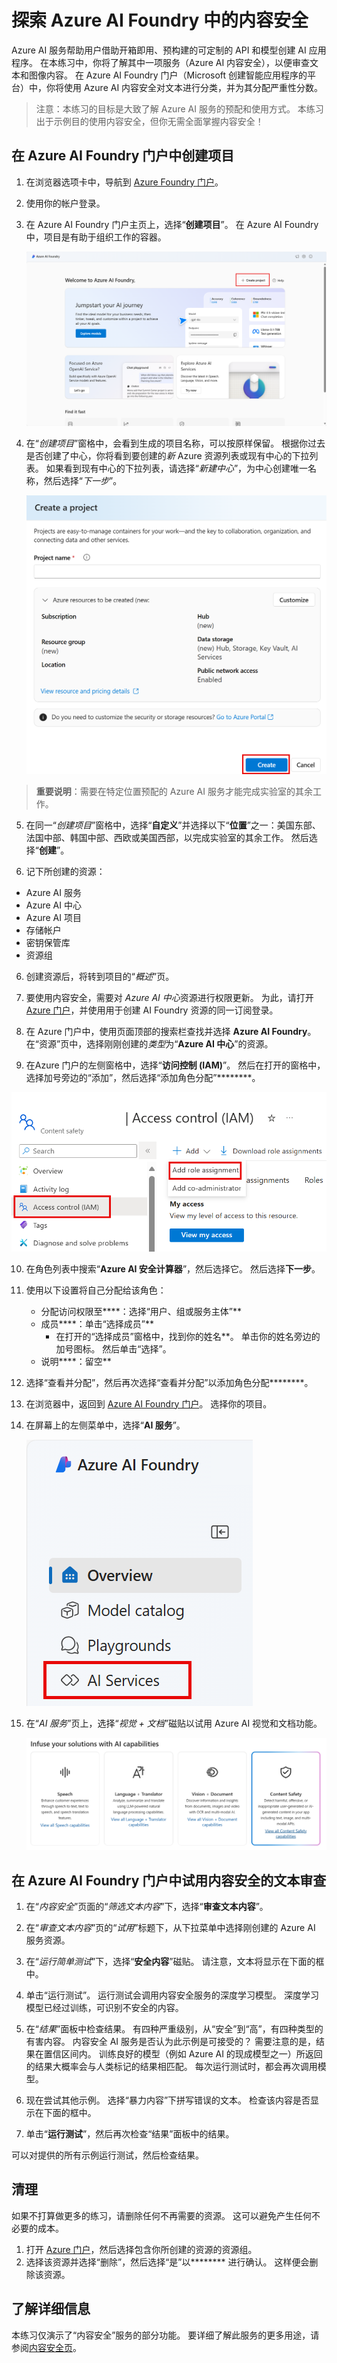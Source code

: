 # 探索 Azure AI Foundry 中的内容安全

Azure AI 服务帮助用户借助开箱即用、预构建的可定制的 API 和模型创建 AI 应用程序。 在本练习中，你将了解其中一项服务（Azure AI 内容安全），以便审查文本和图像内容。 在 Azure AI Foundry 门户（Microsoft 创建智能应用程序的平台）中，你将使用 Azure AI 内容安全对文本进行分类，并为其分配严重性分数。 

> 注意：本练习的目标是大致了解 Azure AI 服务的预配和使用方式。 本练习出于示例目的使用内容安全，但你无需全面掌握内容安全！

## 在 Azure AI Foundry 门户中创建项目

1. 在浏览器选项卡中，导航到 [Azure Foundry 门户](https://ai.azure.com?azure-portal=true)。

2. 使用你的帐户登录。 

3. 在 Azure AI Foundry 门户主页上，选择“**创建项目**”。 在 Azure AI Foundry 中，项目是有助于组织工作的容器。  

    ![Azure AI Foundry 主页的屏幕截图，其中选择了“创建项目”。](./media/azure-ai-foundry-home-page.png)

4. 在“*创建项目*”窗格中，会看到生成的项目名称，可以按原样保留。 根据你过去是否创建了中心，你将看到要创建的*新* Azure 资源列表或现有中心的下拉列表。 如果看到现有中心的下拉列表，请选择“*新建中心*”，为中心创建唯一名称，然后选择“*下一步*”。  
 
    ![“创建项目”窗格的屏幕截图，其中包含中心和项目的自动生成的名称。](./media/azure-ai-foundry-create-project.png)

> **重要说明**：需要在特定位置预配的 Azure AI 服务才能完成实验室的其余工作。

5. 在同一“*创建项目*”窗格中，选择“**自定义**”并选择以下“**位置**”之一：美国东部、法国中部、韩国中部、西欧或美国西部，以完成实验室的其余工作。 然后选择“**创建**”。 

1. 记下所创建的资源： 
- Azure AI 服务
- Azure AI 中心
- Azure AI 项目
- 存储帐户
- 密钥保管库
- 资源组  

6. 创建资源后，将转到项目的“*概述*”页。 

7. 要使用内容安全，需要对 *Azure AI 中心*资源进行权限更新。 为此，请打开 [Azure 门户](https://portal.azure.com?portal-azure=true)，并使用用于创建 AI Foundry 资源的同一订阅登录。  

8. 在 Azure 门户中，使用页面顶部的搜索栏查找并选择 **Azure AI Foundry**。 在“资源”页中，选择刚刚创建的*类型*为“**Azure AI 中心**”的资源。  

9. 在Azure 门户的左侧窗格中，选择“**访问控制 (IAM)**”。 然后在打开的窗格中，选择加号旁边的“添加”，然后选择“添加角色分配”********。 

![在“访问控制”窗格中的何处选择“添加角色分配”的屏幕截图。](./media/content-safety/access-control-step-one.png)

10. 在角色列表中搜索“**Azure AI 安全计算器**”，然后选择它。 然后选择**下一步**。 

11. 使用以下设置将自己分配给该角色： 
    - 分配访问权限至****：选择“用户、组或服务主体”**
    - 成员****：单击“选择成员”**
        - 在打开的“选择成员”窗格中，找到你的姓名**。 单击你的姓名旁边的加号图标。 然后单击“选择”。
    - 说明****：留空**

12. 选择“查看并分配”，然后再次选择“查看并分配”以添加角色分配********。    

13. 在浏览器中，返回到 [Azure AI Foundry 门户](https://ai.azure.com?azure-portal=true)。 选择你的项目。 

14. 在屏幕上的左侧菜单中，选择“**AI 服务**”。
 
    ![项目屏幕上左侧菜单的屏幕截图，其中选择了“AI 服务”。](./media/azure-ai-foundry-ai-services.png)  

15. 在“*AI 服务*”页上，选择“*视觉 + 文档*”磁贴以试用 Azure AI 视觉和文档功能。
    
    ![内容安全磁贴的屏幕截图。](./media/content-safety-tile.png)

## 在 Azure AI Foundry 门户中试用内容安全的文本审查 

1. 在“*内容安全*”页面的“*筛选文本内容*”下，选择“**审查文本内容**”。

2. 在“*审查文本内容*”页的“*试用*”标题下，从下拉菜单中选择刚创建的 Azure AI 服务资源。   

3. 在“*运行简单测试*”下，选择“**安全内容**”磁贴。 请注意，文本将显示在下面的框中。 

4. 单击“运行测试”。 运行测试会调用内容安全服务的深度学习模型。 深度学习模型已经过训练，可识别不安全的内容。

5. 在“*结果*”面板中检查结果。 有四种严重级别，从“安全”到“高”，有四种类型的有害内容。 内容安全 AI 服务是否认为此示例是可接受的？ 需要注意的是，结果在置信区间内。 训练良好的模型（例如 Azure AI 的现成模型之一）所返回的结果大概率会与人类标记的结果相匹配。 每次运行测试时，都会再次调用模型。 

6. 现在尝试其他示例。 选择“暴力内容”下拼写错误的文本。 检查该内容是否显示在下面的框中。

7. 单击“**运行测试**”，然后再次检查“结果”面板中的结果。 

可以对提供的所有示例运行测试，然后检查结果。

## 清理

如果不打算做更多的练习，请删除任何不再需要的资源。 这可以避免产生任何不必要的成本。

1. 打开 [Azure 门户]( https://portal.azure.com)，然后选择包含你所创建的资源的资源组。
1. 选择该资源并选择“删除”，然后选择“是”以******** 进行确认。 这样便会删除该资源。

## 了解详细信息

本练习仅演示了“内容安全”服务的部分功能。 要详细了解此服务的更多用途，请参阅[内容安全页](https://learn.microsoft.com/azure/ai-services/content-safety/overview)。

